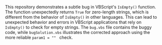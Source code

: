 This repository demonstrates a subtle bug in VBScript's `IsEmpty()` function.  The function unexpectedly returns `True` for zero-length strings, which is different from the behavior of `IsEmpty()` in other languages. This can lead to unexpected behavior and errors in VBScript applications that rely on `IsEmpty()` to check for empty strings. The `bug.vbs` file contains the buggy code, while `bugSolution.vbs` illustrates the corrected approach using the more reliable `param1 = "" ` check.